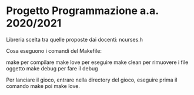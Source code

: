 # Progetto Programmazione a.a. 2020/2021

Libreria scelta tra quelle proposte dai docenti:
  ncurses.h
  
Cosa eseguono i comandi del Makefile:

  make        per compilare
  make love   per eseguire
  make clean  per rimuovere i file oggetto
  make debug  per fare il debug
  
Per lanciare il gioco, entrare nella directory del gioco, eseguire prima il comando make poi make love.
